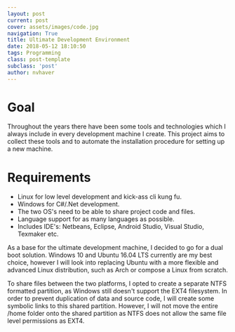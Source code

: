 ```yaml
---
layout: post
current: post
cover: assets/images/code.jpg
navigation: True
title: Ultimate Development Environment
date: 2018-05-12 18:10:50
tags: Programming
class: post-template
subclass: 'post'
author: nvhaver
---
```

# Goal
Throughout the years there have been some tools and technologies which I always include in every development machine I create. This project aims to collect these tools and to automate the installation procedure for setting up a new machine.

# Requirements

- Linux for low level development and kick-ass cli kung fu.
- Windows for C#/.Net development.
- The two OS's need to be able to share project code and files.
- Language support for as many languages as possible.
- Includes IDE's: Netbeans, Eclipse, Android Studio, Visual Studio, Texmaker etc.

As a base for the ultimate development machine, I decided to go for a dual boot solution. Windows 10 and Ubuntu 16.04 LTS currently are my best choice, however I will look into replacing Ubuntu with a more flexible and advanced Linux distribution, such as Arch or compose a Linux from scratch.

To share files between the two platforms, I opted to create a separate NTFS formatted partition, as Windows still doesn't support the EXT4 filesystem. In order to prevent duplication of data and source code, I will create some symbolic links to this shared partition. However, I will not move the entire /home folder onto the shared partition as NTFS does not allow the same file level permissions as EXT4.


